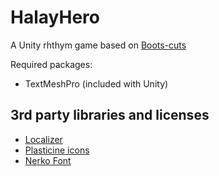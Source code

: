 # HalayHero
A Unity rhthym game based on [Boots-cuts](https://github.com/YuChaoGithub/boots-cuts)

Required packages:
 - TextMeshPro (included with Unity)

## 3rd party libraries and licenses
- [Localizer](https://github.com/yutokun/Localizer)
- [Plasticine icons](https://icons8.com/icon/pack/free-icons/plasticine)
- [Nerko Font](https://www.dafont.com/nerko.font)